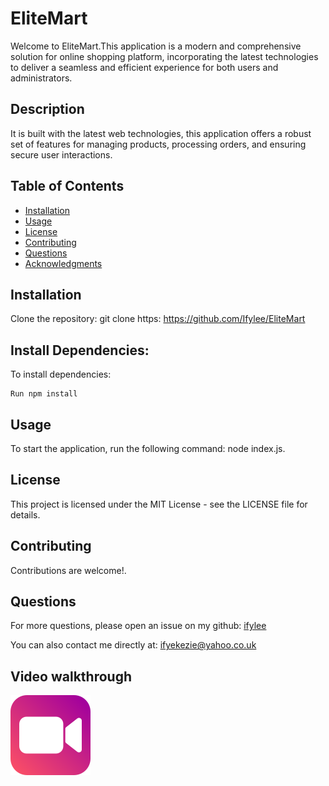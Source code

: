 # EliteMart

Welcome to EliteMart.This application is a modern and comprehensive solution for online shopping platform, incorporating the latest technologies to deliver a seamless and efficient experience for both users and administrators.

## Description
It is built with the latest web technologies, this application offers a robust set of features for managing products, processing orders, and ensuring secure user interactions.


## Table of Contents
- [Installation](#installation)
- [Usage](#usage)
- [License](#license)
- [Contributing](#contributing)
- [Questions](#questions)
- [Acknowledgments](#acknowledgments)


## Installation
Clone the repository:
git clone https: https://github.com/Ifylee/EliteMart

## Install Dependencies:
To install dependencies:

```
Run npm install

```

## Usage
To start the application, run the following command:
node index.js.


## License
This project is licensed under the MIT License - see the LICENSE file for details.

## Contributing
Contributions are welcome!.

## Questions

  For more questions, please open an issue on my github: [ifylee](https://github.com/ifylee)

  You can also contact me directly at: [ifyekezie@yahoo.co.uk](mailto:ifyekezie@yahoo.co.uk)

## Video walkthrough
[![video image](image.png)](link)

